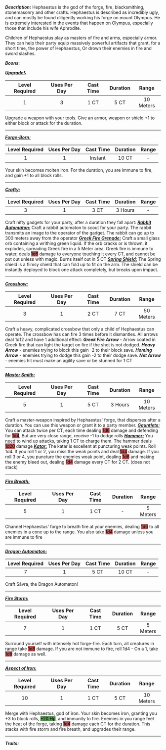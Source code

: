 ***Description:***
Hephaestus is the god of the forge, fire, blacksmithing, stonemasonry and other crafts.
Hephaestus is described as incredibly ugly, and can mostly be found diligently working his forge on mount Olympus.
He is extremely interested in the events that happen on Olympus, especially those that include his wife Aphrodite.

Children of Hephaestus play as masters of fire and arms, especially armor.
They can help their party equip massively powerful artifacts that grant, for a short time, the power of Hephaestus,
Or drown their enemies in fire and sword slashes.

***Boons***:

<b><ins><i>Upgrade!:</i></ins></b>

| Level Required | Uses Per Day | Cast Time | Duration |   Range   |
|:--------------:|:------------:|:---------:|:--------:|:---------:|
|       1        |      3       |   1 CT    |   5 CT   | 10 Meters | 

Upgrade a weapon with your tools.
Give an armor, weapon or shield +1 to either block or attack for the duration.


------------------
<b><ins><i>Forge-Born:</i></ins></b>

| Level Required | Uses Per Day | Cast Time | Duration | Range |
|:--------------:|:------------:|:---------:|:--------:|:-----:|
|       1        |      1       |   Instant   |   10 CT   |   -   | 

Your skin becomes molten iron.
For the duration, you are immune to fire, and gain +1 to all block rolls.

------------------
<b><ins><i>Crafty:</i></ins></b>

| Level Required | Uses Per Day | Cast Time | Duration | Range |
|:--------------:|:------------:|:---------:|:--------:|:-----:|
|       3        |      1       |   3 CT    | 3 Hours |   -   | 

Craft nifty gadgets for your party, after a duration they fall apart:
<b><ins><i>Rabbit Automaton:</i></ins></b>
Craft a rabbit automaton to scout for your party.
The rabbit transmits an image to the operator of the gadget.
The rabbit can go up to 300 meters away from the operator
<b><ins><i>Greek Fire Grenade:</i></ins></b>
Craft a small glass orb containing a writhing green liquid.
If the orb cracks or is thrown, it explodes, spreading Greek fire in a 5 Meter area.
Greek fire is immune to water, deals <mark style="background: #930000A6;">1d6</mark> damage to everyone touching it every CT, and cannot be put out unless with magic.
Burns itself out in 5 CT
<b><ins><i>Spring Shield:</i></ins></b>
The Spring shield is a flimsy shield that can fold up to fit on the arm.
The shield can be instantly deployed to block one attack completely, but breaks upon impact.

------------------
<b><ins><i>Crossbow:</i></ins></b>

| Level Required | Uses Per Day | Cast Time | Duration |   Range   |
|:--------------:|:------------:|:---------:|:--------:|:---------:|
|       3        |      1       |   2 CT    |   7 CT   | 50 Meters | 

Craft a heavy, complicated crossbow that only a child of Hephaestus can operate.
The crossbow has can fire 3 times before it dismantles.
All arrows deal 1d12 and have 1 additional effect:
**_Greek Fire Arrow_** - Arrow coated in Greek fire that can light the target on fire if the shot is not dodged.
**_Heavy Arrow_** - enemies trying to block this gain -2 to their block save.
**_Homing Arrow_** - enemies trying to dodge this gain -2 to their dodge save.
**_Net Arrow_** - enemies hit must make an agility save or be stunned for 1 CT

------------------

<b><ins><i>Master Smith:</i></ins></b>

| Level Required | Uses Per Day | Cast Time |    Duration    |   Range   |
|:--------------:|:------------:|:---------:|:--------------:|:---------:|
|       5        |      1       |   5 CT    | 3 Hours | 10 Meters | 

Craft a master-weapon inspired by Hephaestus' forge, that disperses after a duration.
You can use this weapon or grant it to a party member.
<b><ins><i>Gauntlets:</i></ins></b>
You can attack twice per CT, each time dealing <mark style="background: #930000A6;">1d6</mark> damage and defending for <mark style="background: #930000A6;">1d4</mark>, 
But are very close range, receive -1 to dodge rolls
<b><ins><i>Hammer:</i></ins></b>
You need to wind up attacks, taking 1 CT to charge them.
The hammer deals <mark style="background: #930000A6;">1d20</mark> damage
<b><ins><i>Katar:</i></ins></b>
The katar is excellent at puncturing weak points.
Roll 1d4. If you roll 1 or 2, you miss the weak points and deal <mark style="background: #930000A6;">1d4</mark> damage.
If you roll 3 or 4, you puncture the enemies weak point, dealing <mark style="background: #930000A6;">1d6</mark> and making the enemy bleed out, dealing <mark style="background: #930000A6;">1d4</mark> damage every CT for 2 CT. (does not stack)

------------------
<b><ins><i>Fire Breath:</i></ins></b>

| Level Required | Uses Per Day | Cast Time | Duration |  Range   |
|:--------------:|:------------:|:---------:|:--------:|:--------:|
|       5        |      1       |   1 CT    |    -     | 5 Meters | 
Channel Hephaestus' forge to breath fire at your enemies, dealing <mark style="background: #930000A6;">1d6</mark> to all enemies in a cone up to the range.
You also take <mark style="background: #930000A6;">1d4</mark> damage unless you are immune to fire

------------------
<b><ins><i>Dragon Automaton:</i></ins></b>

| Level Required | Uses Per Day | Cast Time | Duration | Range |
|:--------------:|:------------:|:---------:|:--------:|:-----:|
|       7        |      1       |   5 CT    |  10 CT   |   -   | 
Craft Sávra, the Dragon Automaton!

------------------
<b><ins><i>Fire Storm:</i></ins></b>

| Level Required | Uses Per Day | Cast Time | Duration |   Range   |
|:--------------:|:------------:|:---------:|:--------:|:---------:|
|       7        |      1       |   1 CT    |   5 CT   | 5 Meters | 

Surround yourself with intensely hot forge-fire.
Each turn, all creatures in range take <mark style="background: #930000A6;">1d8</mark> damage.
If you are not immune to fire, roll 1d4 - On a 1, take <mark style="background: #930000A6;">1d8</mark> damage as well.


------------------
<b><ins><i>Aspect of Iron:</i></ins></b>

| Level Required | Uses Per Day | Cast Time | Duration |   Range   |
|:--------------:|:------------:|:---------:|:--------:|:---------:|
|       10       |      1       |   1 CT    |   5 CT   | 10 Meters | 

Merge with Hephaestus, god of iron.
Your skin becomes iron, 
granting you +3 to block rolls, <mark style="background: #045B00A6;">+20 Hp</mark>, and immunity to fire.
Enemies in you range feel the heat of the forge, taking <mark style="background: #930000A6;">1d4</mark> damage each CT for the duration.
This stacks with fire storm and fire breath, and upgrades their range.

------------------


***Traits:*** 
